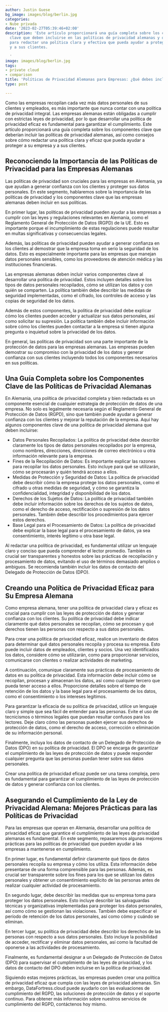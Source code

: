 ```yaml
---
author: Justin Guese
bg_image: images/blog/berlin.jpg
categories:
- Nube privada
date: '2023-02-27T05:39:46+02:00'
description: 'Este artículo proporcionará una guía completa sobre los componentes
  clave que deben incluirse en las políticas de privacidad alemanas y ofrecerá consejos
  para redactar una política clara y efectiva que pueda ayudar a proteger a su empresa
  y a sus clientes.

  '
image: images/blog/berlin.jpg
tags:
- private cloud
- comparison
title: 'Políticas de Privacidad Alemanas para Empresas: ¿Qué debes incluir?'
type: post

---
```

Como las empresas recopilan cada vez más datos personales de sus clientes y empleados, es más importante que nunca contar con una política de privacidad integral. Las empresas alemanas están obligadas a cumplir con estrictas leyes de privacidad, por lo que desarrollar una política de privacidad eficaz es fundamental para garantizar el cumplimiento. Este artículo proporcionará una guía completa sobre los componentes clave que deberían incluir las políticas de privacidad alemanas, así como consejos sobre cómo redactar una política clara y eficaz que pueda ayudar a proteger a su empresa y a sus clientes.

## Reconociendo la Importancia de las Políticas de Privacidad para las Empresas Alemanas

Las políticas de privacidad son cruciales para las empresas en Alemania, ya que ayudan a generar confianza con los clientes y proteger sus datos personales. En este segmento, hablaremos sobre la importancia de las políticas de privacidad y los componentes clave que las empresas alemanas deben incluir en sus políticas.

En primer lugar, las políticas de privacidad pueden ayudar a las empresas a cumplir con las leyes y regulaciones relevantes en Alemania, como el Reglamento General de Protección de Datos (RGPD) de la UE. Esto es importante porque el incumplimiento de estas regulaciones puede resultar en multas significativas y consecuencias legales.

Además, las políticas de privacidad pueden ayudar a generar confianza en los clientes al demostrar que la empresa toma en serio la seguridad de los datos. Esto es especialmente importante para las empresas que manejan datos personales sensibles, como los proveedores de atención médica y las instituciones financieras.

Las empresas alemanas deben incluir varios componentes clave al desarrollar una política de privacidad. Estos incluyen detalles sobre los tipos de datos personales recopilados, cómo se utilizan los datos y con quién se comparten. La política también debe describir las medidas de seguridad implementadas, como el cifrado, los controles de acceso y las copias de seguridad de los datos.

Además de estos componentes, la política de privacidad debe explicar cómo los clientes pueden acceder y actualizar sus datos personales, así como solicitar su supresión. La política también debe incluir información sobre cómo los clientes pueden contactar a la empresa si tienen alguna pregunta o inquietud sobre la privacidad de los datos.

En general, las políticas de privacidad son una parte importante de la protección de datos para las empresas alemanas. Las empresas pueden demostrar su compromiso con la privacidad de los datos y generar confianza con sus clientes incluyendo todos los componentes necesarios en sus políticas.

## Una Guía Completa sobre los Componentes Clave de las Políticas de Privacidad Alemanas

En Alemania, una política de privacidad completa y bien redactada es un componente esencial de cualquier estrategia de protección de datos de una empresa. No solo es legalmente necesaria según el Reglamento General de Protección de Datos (RGPD), sino que también puede ayudar a generar confianza con los clientes y mejorar la reputación de la empresa. Aquí hay algunos componentes clave de una política de privacidad alemana que deben incluirse:

- Datos Personales Recopilados: La política de privacidad debe describir claramente los tipos de datos personales recopilados por la empresa, como nombres, direcciones, direcciones de correo electrónico u otra información relevante para la empresa.
- Fines de la Recopilación de Datos: Es importante explicar las razones para recopilar los datos personales. Esto incluye para qué se utilizarán, cómo se procesarán y quién tendrá acceso a ellos.
- Medidas de Protección y Seguridad de Datos: La política de privacidad debe describir cómo la empresa protege los datos personales, como el cifrado u otras medidas de seguridad, y cómo se garantiza la confidencialidad, integridad y disponibilidad de los datos.
- Derechos de los Sujetos de Datos: La política de privacidad también debe incluir información sobre los derechos de los sujetos de datos, como el derecho de acceso, rectificación o supresión de los datos personales. También debe describir los procedimientos para ejercer estos derechos.
- Base Legal para el Procesamiento de Datos: La política de privacidad debe explicar la base legal para el procesamiento de datos, ya sea consentimiento, interés legítimo u otra base legal.

Al redactar una política de privacidad, es fundamental utilizar un lenguaje claro y conciso que pueda comprender el lector promedio. También es crucial ser transparentes y honestos sobre las prácticas de recopilación y procesamiento de datos, evitando el uso de términos demasiado amplios o ambiguos. Se recomienda también incluir los datos de contacto del Delegado de Protección de Datos (DPO).

## Creando una Política de Privacidad Eficaz para Su Empresa Alemana

Como empresa alemana, tener una política de privacidad clara y eficaz es crucial para cumplir con las leyes de protección de datos y generar confianza con los clientes. Su política de privacidad debe indicar claramente qué datos personales se recopilan, cómo se procesan y qué derechos tienen las personas con respecto a sus datos personales.

Para crear una política de privacidad eficaz, realice un inventario de datos para determinar qué datos personales recopila y procesa su empresa. Esto puede incluir datos de empleados, clientes y socios. Una vez identificados los datos, considere cómo se utilizarán, como para proporcionar servicios, comunicarse con clientes o realizar actividades de marketing.

A continuación, comunique claramente sus prácticas de procesamiento de datos en su política de privacidad. Esta información debe incluir cómo se recopilan, procesan y almacenan los datos, así como cualquier tercero que pueda tener acceso a ellos. Proporcione detalles sobre el tiempo de retención de los datos y la base legal para el procesamiento de los datos, como el consentimiento o los intereses legítimos.

Para garantizar la eficacia de su política de privacidad, utilice un lenguaje claro y simple que sea fácil de entender para las personas. Evite el uso de tecnicismos o términos legales que puedan resultar confusos para los lectores. Deje claro cómo las personas pueden ejercer sus derechos de protección de datos, como el derecho de acceso, corrección o eliminación de su información personal.

Finalmente, incluya los datos de contacto de un Delegado de Protección de Datos (DPO) en su política de privacidad. El DPO se encarga de garantizar el cumplimiento de las leyes de protección de datos y puede responder cualquier pregunta que las personas puedan tener sobre sus datos personales.

Crear una política de privacidad eficaz puede ser una tarea compleja, pero es fundamental para garantizar el cumplimiento de las leyes de protección de datos y generar confianza con los clientes.

## Asegurando el Cumplimiento de la Ley de Privacidad Alemana: Mejores Prácticas para las Políticas de Privacidad

Para las empresas que operan en Alemania, desarrollar una política de privacidad eficaz que garantice el cumplimiento de las leyes de privacidad alemanas es fundamental. En este segmento, repasaremos algunas mejores prácticas para las políticas de privacidad que pueden ayudar a las empresas a mantenerse en cumplimiento.

En primer lugar, es fundamental definir claramente qué tipos de datos personales recopila su empresa y cómo los utiliza. Esta información debe presentarse de una forma comprensible para las personas. Además, es crucial ser transparente sobre los fines para los que se utilizan los datos personales y obtener un consentimiento explícito de las personas antes de realizar cualquier actividad de procesamiento.

En segundo lugar, debe describir las medidas que su empresa toma para proteger los datos personales. Esto incluye describir las salvaguardas técnicas y organizativas implementadas para proteger los datos personales, así como cómo se gestionan las violaciones. También debe especificar el período de retención de los datos personales, así como cómo y cuándo se eliminan.

En tercer lugar, su política de privacidad debe describir los derechos de las personas con respecto a sus datos personales. Esto incluye la posibilidad de acceder, rectificar y eliminar datos personales, así como la facultad de oponerse a las actividades de procesamiento.

Finalmente, es fundamental designar a un Delegado de Protección de Datos (DPO) para supervisar el cumplimiento de las leyes de privacidad, y los datos de contacto del DPO deben incluirse en la política de privacidad.

Siguiendo estas mejores prácticas, las empresas pueden crear una política de privacidad eficaz que cumpla con las leyes de privacidad alemanas. Sin embargo, DataFortress.cloud puede ayudarlo con las evaluaciones de cumplimiento del RGPD, las soluciones de protección de datos y el soporte continuo. Para obtener más información sobre nuestros servicios de cumplimiento del RGPD, contáctenos hoy mismo.
